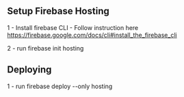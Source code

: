 ## Setup Firebase Hosting

1 - Install firebase CLI - Follow instruction here https://firebase.google.com/docs/cli#install_the_firebase_cli

2 - run firebase init hosting

## Deploying

1 - run firebase deploy --only hosting
